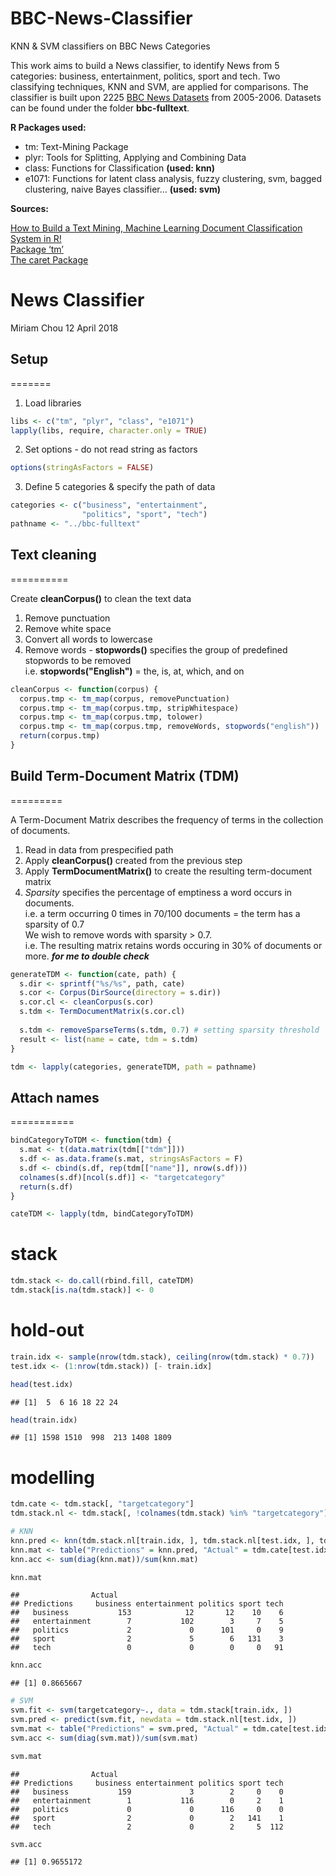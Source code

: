 
# BBC-News-Classifier
KNN &amp; SVM classifiers on BBC News Categories

This work aims to build a News classifier, to identify News from 5 categories: business, entertainment, politics, sport and tech. Two classifying techniques, KNN and SVM, are applied for comparisons. The classifier is built upon 2225 [BBC News Datasets](http://mlg.ucd.ie/datasets/bbc.html) from 2005-2006. Datasets can be found under the folder __bbc-fulltext__.

**R Packages used:**
* tm: Text-Mining Package
* plyr: Tools for Splitting, Applying and Combining Data
* class: Functions for Classification __(used: knn)__
* e1071: Functions for latent class analysis, fuzzy clustering, svm, bagged clustering, naive Bayes classifier... __(used: svm)__

**Sources:<br/>**

[How to Build a Text Mining, Machine Learning Document Classification System in R!](https://www.youtube.com/watch?v=j1V2McKbkLo) <br/>
[Package ‘tm’](https://cran.r-project.org/web/packages/tm/tm.pdf) <br/>
[The caret Package](https://topepo.github.io/caret/) <br/>

News Classifier
================
Miriam Chou
12 April 2018

## Setup
=======

1. Load libraries
``` r
libs <- c("tm", "plyr", "class", "e1071")
lapply(libs, require, character.only = TRUE)
```

2. Set options - do not read string as factors
``` r
options(stringAsFactors = FALSE)
```

3. Define 5 categories & specify the path of data
``` r
categories <- c("business", "entertainment",
                "politics", "sport", "tech")
pathname <- "../bbc-fulltext"
```

## Text cleaning
==========

Create **cleanCorpus()** to clean the text data

1. Remove punctuation
2. Remove white space
3. Convert all words to lowercase
4. Remove words - **stopwords()** specifies the group of predefined stopwords to be removed
<br/> i.e. **stopwords("English")** = the, is, at, which, and on

``` r
cleanCorpus <- function(corpus) {
  corpus.tmp <- tm_map(corpus, removePunctuation)
  corpus.tmp <- tm_map(corpus.tmp, stripWhitespace)
  corpus.tmp <- tm_map(corpus.tmp, tolower)
  corpus.tmp <- tm_map(corpus.tmp, removeWords, stopwords("english"))
  return(corpus.tmp)
}
```

##  Build Term-Document Matrix (TDM)
=========

A Term-Document Matrix describes the frequency of terms in the collection of documents. <br/>

1. Read in data from prespecified path <br/>
2. Apply **cleanCorpus()** created from the previous step <br/>
3. Apply **TermDocumentMatrix()** to create the resulting term-document matrix <br/>
4. *Sparsity* specifies the percentage of emptiness a word occurs in documents. <br/>
i.e. a term occurring 0 times in 70/100 documents = the term has a sparsity of 0.7 <br/>
We wish to remove words with sparsity > 0.7. <br/>
i.e. The resulting matrix retains words occuring in 30% of documents or more. ***for me to double check***

``` r
generateTDM <- function(cate, path) {
  s.dir <- sprintf("%s/%s", path, cate)
  s.cor <- Corpus(DirSource(directory = s.dir))
  s.cor.cl <- cleanCorpus(s.cor)
  s.tdm <- TermDocumentMatrix(s.cor.cl)
  
  s.tdm <- removeSparseTerms(s.tdm, 0.7) # setting sparsity threshold
  result <- list(name = cate, tdm = s.tdm)
}

tdm <- lapply(categories, generateTDM, path = pathname)
```

## Attach names
===========

``` r
bindCategoryToTDM <- function(tdm) {
  s.mat <- t(data.matrix(tdm[["tdm"]]))
  s.df <- as.data.frame(s.mat, stringsAsFactors = F)
  s.df <- cbind(s.df, rep(tdm[["name"]], nrow(s.df)))
  colnames(s.df)[ncol(s.df)] <- "targetcategory"
  return(s.df)
}

cateTDM <- lapply(tdm, bindCategoryToTDM)
```

stack
=====

``` r
tdm.stack <- do.call(rbind.fill, cateTDM)
tdm.stack[is.na(tdm.stack)] <- 0
```

hold-out
========

``` r
train.idx <- sample(nrow(tdm.stack), ceiling(nrow(tdm.stack) * 0.7))
test.idx <- (1:nrow(tdm.stack)) [- train.idx]
```

``` r
head(test.idx)
```

    ## [1]  5  6 16 18 22 24

``` r
head(train.idx)
```

    ## [1] 1598 1510  998  213 1408 1809

modelling
=========

``` r
tdm.cate <- tdm.stack[, "targetcategory"]
tdm.stack.nl <- tdm.stack[, !colnames(tdm.stack) %in% "targetcategory"]

# KNN
knn.pred <- knn(tdm.stack.nl[train.idx, ], tdm.stack.nl[test.idx, ], tdm.cate[train.idx])
knn.mat <- table("Predictions" = knn.pred, "Actual" = tdm.cate[test.idx])
knn.acc <- sum(diag(knn.mat))/sum(knn.mat)

knn.mat
```

    ##                Actual
    ## Predictions     business entertainment politics sport tech
    ##   business           153            12       12    10    6
    ##   entertainment        7           102        3     7    5
    ##   politics             2             0      101     0    9
    ##   sport                2             5        6   131    3
    ##   tech                 0             0        0     0   91

``` r
knn.acc
```

    ## [1] 0.8665667

``` r
# SVM
svm.fit <- svm(targetcategory~., data = tdm.stack[train.idx, ])
svm.pred <- predict(svm.fit, newdata = tdm.stack.nl[test.idx, ])
svm.mat <- table("Predictions" = svm.pred, "Actual" = tdm.cate[test.idx])
svm.acc <- sum(diag(svm.mat))/sum(svm.mat)

svm.mat
```

    ##                Actual
    ## Predictions     business entertainment politics sport tech
    ##   business           159             3        2     0    0
    ##   entertainment        1           116        0     2    1
    ##   politics             0             0      116     0    0
    ##   sport                2             0        2   141    1
    ##   tech                 2             0        2     5  112

``` r
svm.acc
```

    ## [1] 0.9655172
